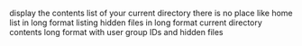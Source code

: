 display the contents list of your current directory
there is no place like home
list in long format
listing hidden files in long format
current directory contents long format with user group IDs and hidden files
